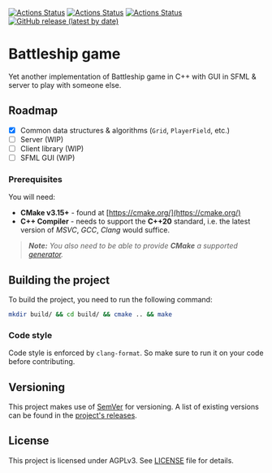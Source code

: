 [![Actions Status](https://github.com/Logarithmus/battleship/workflows/Ubuntu/badge.svg)](https://github.com/Logarithmus/battleship/actions)
[![Actions Status](https://github.com/Logarithmus/battleship/workflows/Windows/badge.svg)](https://github.com/Logarithmus/battleship/actions)
[![Actions Status](https://github.com/Logarithmus/battleship/workflows/MacOS/badge.svg)](https://github.com/Logarithmus/battleship/actions)
[![GitHub release (latest by date)](https://img.shields.io/github/v/release/Logarithmus/battleship)](https://github.com/Logarithmus/battleship/releases)

# Battleship game
Yet another implementation of Battleship game in C++ with GUI in SFML & server to play with someone else.

## Roadmap
- [x] Common data structures & algorithms (`Grid`, `PlayerField`, etc.)
- [ ] Server (WIP)
- [ ] Client library (WIP)
- [ ] SFML GUI (WIP)

### Prerequisites

You will need:

* **CMake v3.15+** - found at [https://cmake.org/](https://cmake.org/)
* **C++ Compiler** - needs to support the **C++20** standard, i.e. the latest version of *MSVC*,
*GCC*, *Clang* would suffice.

> ***Note:*** *You also need to be able to provide ***CMake*** a supported
[generator](https://cmake.org/cmake/help/latest/manual/cmake-generators.7.html).*

## Building the project

To build the project, you need to run the following command:

```bash
mkdir build/ && cd build/ && cmake .. && make
```

### Code style

Code style is enforced by `clang-format`. So make sure to run it on your code before contributing.

## Versioning

This project makes use of [SemVer](http://semver.org/) for versioning. A list of
existing versions can be found in the
[project's releases](https://github.com/Logarithmus/battleship/releases).

## License

This project is licensed under AGPLv3. See [LICENSE](LICENSE) file for details.
